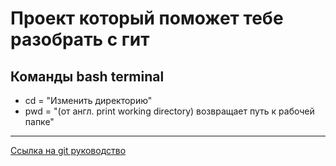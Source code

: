 # **Проект который поможет тебе разобрать с гит**
## **Команды bash terminal**
- cd = "Изменить директорию"
- pwd = "(от англ. print working directory) возвращает путь к рабочей папке"

---

[Ссылка на git руководство](https://github.com/git/git/blob/master/README.md "Прочитай меня")

